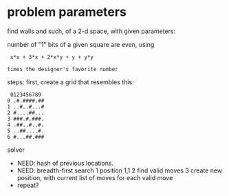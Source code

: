 # problem parameters #

find walls and such, of a 2-d space, with given parameters:

number of "1" bits of a given square are even, using
```
 x*x + 3*x + 2*x*y + y + y*y

times the designer's favorite number
```

steps:
first, create a grid that resembles this:

```
 0123456789
0 .#.####.##
1 ..#..#...#
2 #....##...
3 ###.#.###.
4 .##..#..#.
5 ..##....#.
6 #...##.###
```

solver
* NEED: hash of previous locations.
* NEED: breadth-first search
1 position 1,1
2 find valid moves
3 create new position, with current list of moves for each valid move
* repeat?

